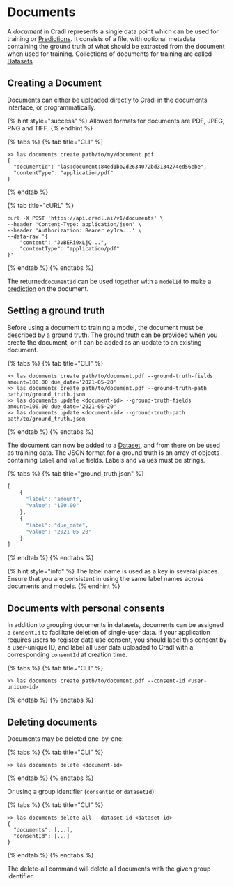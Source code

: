 # Documents

A _document_ in Cradl represents a single data point which can be used for training or [Predictions](predictions.md). It consists of a file, with optional metadata containing the ground truth of what should be extracted from the document when used for training. Collections of documents for training are called [Datasets](datasets.md).

## Creating a Document

Documents can either be uploaded directly to Cradl in the documents interface, or programmatically.

{% hint style="success" %}
Allowed formats for documents are PDF, JPEG, PNG and TIFF.
{% endhint %}

{% tabs %}
{% tab title="CLI" %}
```text
>> las documents create path/to/my/document.pdf
{
  "documentId": "las:document:84ed1bb2d2634072bd3134274ed56ebe",
  "contentType": "application/pdf"
}
```
{% endtab %}

{% tab title="cURL" %}
```
curl -X POST 'https://api.cradl.ai/v1/documents' \
--header 'Content-Type: application/json' \
--header 'Authorization: Bearer eyJra...' \
--data-raw '{
    "content": "JVBERi0xLjQ...",
    "contentType": "application/pdf"
}'
```
{% endtab %}
{% endtabs %}

The returned`documentId` can be used together with a `modelId` to make a [prediction](predictions.md#making-a-prediction) on the document. 

## Setting a ground truth

Before using a document to training a model, the document must be described by a ground truth. The ground truth can be provided when you create the document, or it can be added as an update to an existing document.

{% tabs %}
{% tab title="CLI" %}
```text
>> las documents create path/to/document.pdf --ground-truth-fields amount=100.00 due_date='2021-05-20'
>> las documents create path/to/document.pdf --ground-truth-path path/to/ground_truth.json
>> las documents update <document-id> --ground-truth-fields amount=100.00 due_date='2021-05-20'
>> las documents update <document-id> --ground-truth-path path/to/ground_truth.json
```
{% endtab %}
{% endtabs %}

The document can now be added to a [Dataset](datasets.md), and from there on be used as training data. The JSON format for a ground truth is an array of objects containing `label` and `value` fields. Labels and values must be strings.

{% tabs %}
{% tab title="ground\_truth.json" %}
```python
[
    {
      "label": "amount",
      "value": "100.00"
    },
    {
      "label": "due_date",
      "value": "2021-05-20"
    }
]
```
{% endtab %}
{% endtabs %}

{% hint style="info" %}
The label name is used as a key in several places. Ensure that you are consistent in using the same label names across documents and models.
{% endhint %}

## Documents with personal consents

In addition to grouping documents in datasets, documents can be assigned a `consentId` to facilitate deletion of single-user data. If your application requires users to register data use consent, you should label this consent by a user-unique ID, and label all user data uploaded to Cradl with a corresponding `consentId` at creation time.

{% tabs %}
{% tab title="CLI" %}
```text
>> las documents create path/to/document.pdf --consent-id <user-unique-id>
```
{% endtab %}
{% endtabs %}

## Deleting documents

Documents may be deleted one-by-one:

{% tabs %}
{% tab title="CLI" %}
```text
>> las documents delete <document-id>
```
{% endtab %}
{% endtabs %}

Or using a group identifier \(`consentId` or `datasetId`\):

{% tabs %}
{% tab title="CLI" %}
```text
>> las documents delete-all --dataset-id <dataset-id>
{
  "documents": [...],
  "consentId": [...]
}

```
{% endtab %}
{% endtabs %}

The delete-all command will delete all documents with the given group identifier.

